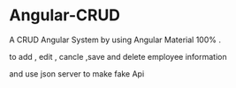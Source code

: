 # Angular-CRUD 
A CRUD Angular System by using Angular Material 100% .

to add , edit , cancle ,save and delete employee information 

and use json server to make fake Api

